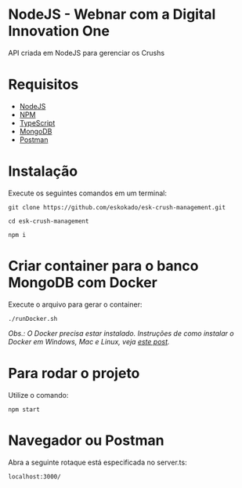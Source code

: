 # NodeJS - Webnar com a Digital Innovation One
API criada em NodeJS para gerenciar os Crushs

# Requisitos
- [NodeJS](https://nodejs.org/en/)
- [NPM](https://nodejs.org/en/)
- [TypeScript](https://www.typescriptlang.org/)
- [MongoDB](https://www.mongodb.com/)
- [Postman](https://www.getpostman.com/)

# Instalação

Execute os seguintes comandos em um terminal:

```
git clone https://github.com/eskokado/esk-crush-management.git
```

```
cd esk-crush-management
```

```
npm i
```

# Criar container para o banco MongoDB com Docker
Execute o arquivo para gerar o container:

```
./runDocker.sh
```
*Obs.: O Docker precisa estar instalado. Instruções de como instalar o Docker em Windows, Mac e Linux, veja [este post](https://blog.umbler.com/br/containers-102-primeiros-passos-para-realizar-a-instalacao/?a=7e8480pk).*


# Para rodar o projeto

Utilize o comando: 

```
npm start
```

# Navegador ou Postman

Abra a seguinte rotaque está especificada no server.ts:

```
localhost:3000/
```

